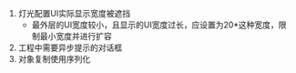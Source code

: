 1. 灯光配置UI实际显示宽度被遮挡
    * 最外层的UI宽度较小，且显示的UI宽度过长，应设置为20*这种宽度，限制最小宽度并进行扩容
2. 工程中需要异步提示的对话框
3. 对象复制使用序列化
